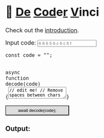 # 📜   **<u>De</u>  <u>Cod</u>e<u>r</u>  <u>V</u>inci**  

<link rel="stylesheet" href="./styles/codemirror.css">
<style>
	body { font-size:18px; }
	pre { margin: 0; }
	button { background:#DDD !important; width: 200px; padding: 6px 0; }
	.wrapped,.wrapped>code { white-space: normal !important; }
</style>
<script src="codemirror.js"></script>
<script src="./modes/javascript.js"></script>
<script>
console.log('Hello hacker!');
let code = '6 8 6 5 6 c 6 c 6 f';
document.addEventListener('DOMContentLoaded', () => {
	const runButton = document.getElementById('run');
	const resultCode = document.getElementById('result-code');
	const codeEl = document.getElementById('code');
	const editor = CodeMirror.fromTextArea(codeEl, {
		lineNumbers: true,
	});
	const assignValueEl = document.getElementById('assign-value');
	const codeInput = document.getElementById('code-input');
	codeInput.placeholder = code;
	codeInput.addEventListener('input', e => {
		code = e.target.value;
		assignValueEl.innerText = '"'+code+'"';
	});
	runButton.addEventListener('click', () => {
		const src = 'return (async function(){'+editor.getValue()+'})()';
		const func = new Function('code', src);
		func(code).then(res => {
			console.log(res);
			if (typeof(res) === 'string')
				resultCode.innerText = res;
			else
				resultCode.innerHTML = '<b>Invalid result type, string expected</b>';
		});
	});
});
</script>

Check out the [introduction](/decodervinci/intro).

Input code: <input id="code-input" type="string" placeholder="6 8 6 5 6 c 6 c 6 f">

<pre class="cm-s-default"><code class="wrapped"><span class="cm-keyword">const</span> <span class="cm-variable-2">code</span> <span class="cm-operator">=</span> <span id="assign-value" class="cm-string">"<script>document.write(code)</script>"</span>;</code><code>
<span class="cm-keyword">async</span> <span class="cm-keyword">function</span> <span class="cm-variable-2">decode</span>(<span class="cm-variable-2">code</span>) {<textarea id="code">// edit me!
// Remove spaces between chars
code = code.split(' ').join('');
// Match hex char pairs, replace each pair with the string representation
code = code.match(/\w{2}/g).map(
    hex => String.fromCharCode(parseInt(hex, 16))
).join('');
// Return the decoded string
return code;</textarea>}
</code></pre>
<button id="run" class="CodeMirror cm-s-default" type="button"><span class="cm-keyword">await</span> <span class="cm-variable-2">decode</span>(<span class="cm-variable-2">code</span>);</button>
<div class="result wrapped">
	<h3>Output:</h3>
	<pre><code id="result-code"></code></pre>
</div>